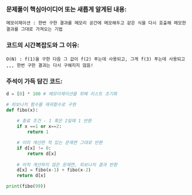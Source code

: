 ### 문제풀이 핵심아이디어 또는 새롭게 알게된 내용: 
    메모이제이션 : 한번 구한 결과를 메모리 공간에 메모해두고 같은 식을 다시 호출해 메모한 결과를 그대로 가져오는 기법
    
### 코드의 시간복잡도와 그 이유:
    O(N) : f(1)을 구한 다음 그 값이 f(2) 푸는데 사용되고, 그게 f(3) 푸는데 사용되고 ,,, 한번 구한 결과는 다시 구해지지 않음!
    
    
### 주석이 가득 담긴 코드:
```python
d = [0] * 100 # 메모이제이션을 위해 리스트 초기화

# 피보나치 함수를 재귀함수로 구현
def fibo(x):
    
    # 종료 조건 - 1 혹은 2일때 1 반환
    if x ==1 or x==2:
        return 1

    # 이미 계산한 적 있는 문제면 그대로 반환
    if d[x] != 0:
        return d[x]
    
    # 아직 계산하지 않은 문제면, 피보나치 결과 반환
    d[x] = fibo(x-1) + fibo(x-2)
    return d[x]

print(fibo(99))
    
```
